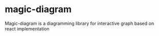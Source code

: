 # magic-diagram
Magic-diagram is a diagramming library for interactive graph based on react implementation
